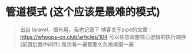 # 管道模式 (这个应该是最难的模式)

> 出自 laravel，很有用，我也记录下
> 博客关于pipe的文章：https://whoops-cn.club/articles/104
> 可以任意调整核心逻辑的执行顺序(前置后置中间件)
> 每次看一遍都要久久地琢磨一遍